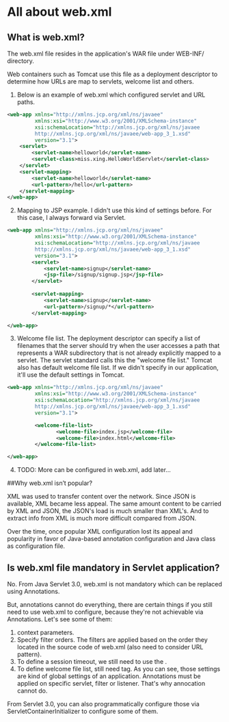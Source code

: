 # All about web.xml

## What is web.xml?

The web.xml file resides in the application's WAR file under WEB-INF/ directory.

Web containers such as Tomcat use this file as a deployment descriptor to determine how URLs are map to servlets, welcome list and others.

1. Below is an example of web.xml which configured servlet and URL paths.

```xml
<web-app xmlns="http://xmlns.jcp.org/xml/ns/javaee"
         xmlns:xsi="http://www.w3.org/2001/XMLSchema-instance"
         xsi:schemaLocation="http://xmlns.jcp.org/xml/ns/javaee
         http://xmlns.jcp.org/xml/ns/javaee/web-app_3_1.xsd"
         version="3.1">
    <servlet>
        <servlet-name>helloworld</servlet-name>
        <servlet-class>miss.xing.HelloWorldServlet</servlet-class>
    </servlet>
    <servlet-mapping>
        <servlet-name>helloworld</servlet-name>
        <url-pattern>/hello</url-pattern>
    </servlet-mapping>
</web-app>
```

2. Mapping to JSP example. I didn't use this kind of settings before. For this case, I always forward via Servlet.
```xml
<web-app xmlns="http://xmlns.jcp.org/xml/ns/javaee"
         xmlns:xsi="http://www.w3.org/2001/XMLSchema-instance"
         xsi:schemaLocation="http://xmlns.jcp.org/xml/ns/javaee
         http://xmlns.jcp.org/xml/ns/javaee/web-app_3_1.xsd"
         version="3.1">
        <servlet>
            <servlet-name>signup</servlet-name>
            <jsp-file>/signup/signup.jsp</jsp-file>
        </servlet>
    
        <servlet-mapping>
            <servlet-name>signup</servlet-name>
            <url-pattern>/signup/*</url-pattern>
        </servlet-mapping>

</web-app>
```

3. Welcome file list. The deployment descriptor can specify a list of filenames that the server should try when the user accesses a path that represents a WAR subdirectory that is not already explicitly mapped to a servlet. The servlet standard calls this the "welcome file list."
Tomcat also has default welcome file list. If we didn't specify in our application, it'll use the default settings in Tomcat.
```xml
<web-app xmlns="http://xmlns.jcp.org/xml/ns/javaee"
         xmlns:xsi="http://www.w3.org/2001/XMLSchema-instance"
         xsi:schemaLocation="http://xmlns.jcp.org/xml/ns/javaee
         http://xmlns.jcp.org/xml/ns/javaee/web-app_3_1.xsd"
         version="3.1">

         <welcome-file-list>
                <welcome-file>index.jsp</welcome-file>
                <welcome-file>index.html</welcome-file>
         </welcome-file-list>

</web-app>
```

4. TODO: More can be configured in web.xml, add later...

##Why web.xml isn’t popular?

XML was used to transfer content over the network. Since JSON is available, XML became less appeal.
The same amount content to be carried by XML and JSON, the JSON's load is much smaller than XML's.
And to extract info from XML is much more difficult compared from JSON.

Over the time, once popular XML configuration lost its appeal and popularity in favor of Java-based annotation configuration and Java class as configuration file.


## Is web.xml file mandatory in Servlet application?
No. From Java Servlet 3.0, web.xml is not mandatory which can be replaced using Annotations.

But, annotations cannot do everything, there are certain things if you still need to use web.xml to configure, because they're not achievable via Annotations.
Let's see some of them:
1. context parameters.
2. Specify filter orders. The filters are applied based on the order they located in the source code of web.xml (also need to consider URL pattern).
3. To define a session timeout, we still need to use the <session-config>.
4. To define welcome file list, still need <welcome-file-list> tag.
As you can see, those settings are kind of global settings of an application. Annotations must be applied on specific servlet, filter or listener. That's why annocation cannot do.

From Servlet 3.0, you can also programmatically configure those via ServletContainerInitializer to configure some of them.

